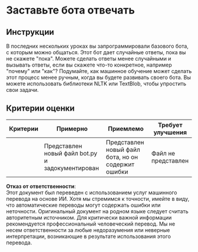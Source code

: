 # Заставьте бота отвечать

## Инструкции

В последних нескольких уроках вы запрограммировали базового бота, с которым можно общаться. Этот бот дает случайные ответы, пока вы не скажете "пока". Можете сделать ответы менее случайными и вызывать ответы, если вы скажете что-то конкретное, например "почему" или "как"? Подумайте, как машинное обучение может сделать этот процесс менее ручным, когда вы будете развивать своего бота. Вы можете использовать библиотеки NLTK или TextBlob, чтобы упростить свои задачи.

## Критерии оценки

| Критерии | Примерно                                     | Приемлемо                                         | Требует улучшения       |
| --------- | ------------------------------------------- | ------------------------------------------------- | ----------------------- |
|           | Представлен новый файл bot.py и задокументирован | Представлен новый файл бота, но он содержит ошибки | Файл не представлен      |

**Отказ от ответственности**:  
Этот документ был переведен с использованием услуг машинного перевода на основе ИИ. Хотя мы стремимся к точности, имейте в виду, что автоматические переводы могут содержать ошибки или неточности. Оригинальный документ на родном языке следует считать авторитетным источником. Для критически важной информации рекомендуется профессиональный человеческий перевод. Мы не несем ответственности за любые недоразумения или неверные интерпретации, возникающие в результате использования этого перевода.
